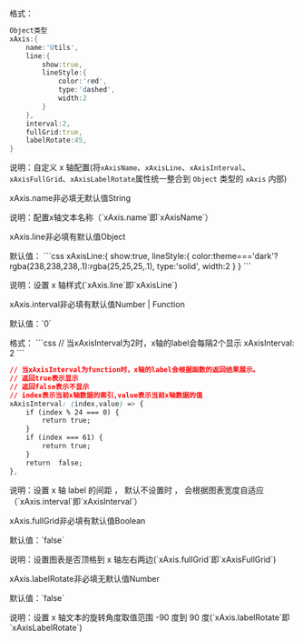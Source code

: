 格式：

```d
Object类型
xAxis:{
    name:'Utils',
    line:{
        show:true,
        lineStyle:{
            color:'red',
            type:'dashed',
            width:2
        }
    },
    interval:2,
    fullGrid:true,
    labelRotate:45,
}
```

说明：自定义 x 轴配置(将`xAxisName`、`xAxisLine`、`xAxisInterval`、`xAxisFullGrid`、`xAxisLabelRotate`属性统一整合到 `Object` 类型的 `xAxis` 内部)

<p class='ev_expand_title'>xAxis.name<span class='ev_expand_required'>非必填</span><span class='ev_expand_defaults'>无默认值</span><span class='ev_expand_type'>String</span>

<p class='ev_expand_introduce'>说明：配置x轴文本名称（`xAxis.name`即`xAxisName`）

<p class='ev_expand_title'>xAxis.line<span class='ev_expand_required'>非必填</span><span class='ev_expand_defaults'>有默认值</span><span class='ev_expand_type'>Object</span>

<p class='ev_expand_introduce'>默认值：
```css
xAxisLine:{
    show:true,
    lineStyle:{
        color:theme==='dark'?rgba(238,238,238,.1):rgba(25,25,25,.1),
        type:'solid',
        width:2
    }
}
```
<p class='ev_expand_introduce'>说明：设置 x 轴样式(`xAxis.line`即`xAxisLine`)

<p class='ev_expand_title'>xAxis.interval<span class='ev_expand_required'>非必填</span><span class='ev_expand_defaults'>有默认值</span><span class='ev_expand_type'>Number | Function</span>

<p class='ev_expand_introduce'>默认值：`0`

<p class='ev_expand_introduce'>格式：
```css
// 当xAxisInterval为2时，x轴的label会每隔2个显示
xAxisInterval: 2
```

```css
// 当xAxisInterval为function时，x轴的label会根据函数的返回结果展示。
// 返回true表示显示
// 返回false表示不显示
// index表示当前x轴数据的索引,value表示当前x轴数据的值
xAxisInterval: (index,value) => {
    if (index % 24 === 0) {
        return true;
    }
    if (index === 61) {
        return true;
    }
    return  false;
},
```

<p class='ev_expand_introduce'>说明：设置 x 轴 label 的间距 ， 默认不设置时 ， 会根据图表宽度自适应（`xAxis.interval`即`xAxisInterval`）

<p class='ev_expand_title'>xAxis.fullGrid<span class='ev_expand_required'>非必填</span><span class='ev_expand_defaults'>有默认值</span><span class='ev_expand_type'>Boolean</span>

<p class='ev_expand_introduce'>默认值：`false`
<p class='ev_expand_introduce'>说明：设置图表是否顶格到 x 轴左右两边(`xAxis.fullGrid`即`xAxisFullGrid`)

<p class='ev_expand_title'>xAxis.labelRotate<span class='ev_expand_required'>非必填</span><span class='ev_expand_defaults'>无默认值</span><span class='ev_expand_type'>Number</span>

<p class='ev_expand_introduce'>默认值：`false`
<p class='ev_expand_introduce'>说明：设置 x 轴文本的旋转角度取值范围 -90 度到 90 度(`xAxis.labelRotate`即`xAxisLabelRotate`)
